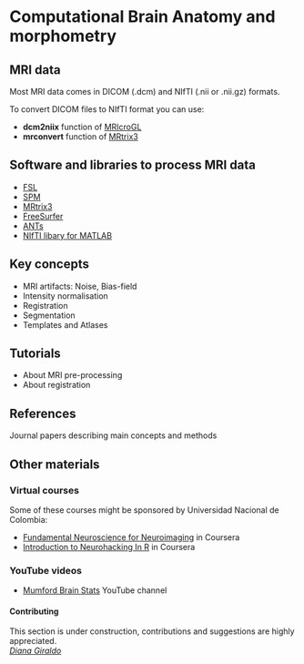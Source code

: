 # Computational Brain Anatomy and morphometry

## MRI data

Most MRI data comes in DICOM (.dcm) and NIfTI (.nii or .nii.gz) formats.

To convert DICOM files to NIfTI format you can use:

 - **dcm2niix** function of [MRIcroGL](https://www.nitrc.org/plugins/mwiki/index.php/dcm2nii:MainPage)
 - **mrconvert** function of [MRtrix3](https://mrtrix.readthedocs.io/en/latest/reference/commands/mrconvert.html)

## Software and libraries to process MRI data

 - [FSL](https://fsl.fmrib.ox.ac.uk/fsl/fslwiki/)
 - [SPM](https://www.fil.ion.ucl.ac.uk/spm/)
 - [MRtrix3](https://www.mrtrix.org/)
 - [FreeSurfer](https://surfer.nmr.mgh.harvard.edu/)
 - [ANTs](http://stnava.github.io/ANTs/)
 - [NIfTI libary for MATLAB](https://www.mathworks.com/matlabcentral/fileexchange/8797-tools-for-nifti-and-analyze-image)

## Key concepts

 - MRI artifacts: Noise, Bias-field
 - Intensity normalisation
 - Registration
 - Segmentation
 - Templates and Atlases

## Tutorials

 - About MRI pre-processing
 - About registration

## References

Journal papers describing main concepts and methods

## Other materials

### Virtual courses

Some of these courses might be sponsored by Universidad Nacional de Colombia:

 - [Fundamental Neuroscience for Neuroimaging](https://www.coursera.org/learn/neuroscience-neuroimaging/) in Coursera
 - [Introduction to Neurohacking In R](https://www.coursera.org/learn/neurohacking) in Coursera

### YouTube videos

 - [Mumford Brain Stats](https://www.youtube.com/channel/UCZ7gF0zm35FwrFpDND6DWeA) YouTube channel

#### Contributing

This section is under construction, contributions and suggestions are highly appreciated.  
*[Diana Giraldo](https://github.com/diagiraldo)*
